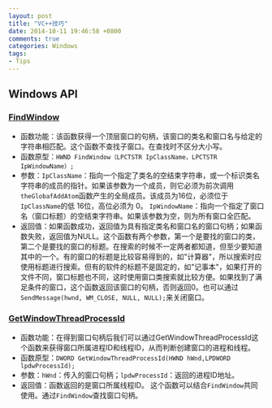 ```yaml
---
layout: post
title: "VC++技巧"
date: 2014-10-11 19:46:58 +0800
comments: true
categories: Windows
tags:
- Tips
---
```

## Windows API ##
### [FindWindow](http://msdn.microsoft.com/zh-cn/library/windows/desktop/ms633499%28v=vs.85%29.aspx) ###
* 函数功能：该函数获得一个顶层窗口的句柄，该窗口的类名和窗口名与给定的字符串相匹配。这个函数不查找子窗口。在查找时不区分大小写。  
* 函数原型：`HWND FindWindow（LPCTSTR IpClassName，LPCTSTR IpWindowName）;`
* 参数：`IpClassName`：指向一个指定了类名的空结束字符串，或一个标识类名字符串的成员的指针。如果该参数为一个成员，则它必须为前次调用`theGlobafAddAtom`函数产生的全局成员。该成员为16位，必须位于`IpClassName`的低 16位，高位必须为 0。
`IpWindowName`：指向一个指定了窗口名（窗口标题）的空结束字符串。如果该参数为空，则为所有窗口全匹配。  
* 返回值：如果函数成功，返回值为具有指定类名和窗口名的窗口句柄；如果函数失败，返回值为NULL。这个函数有两个参数，第一个是要找的窗口的类，第二个是要找的窗口的标题。在搜索的时候不一定两者都知道，但至少要知道其中的一个。有的窗口的标题是比较容易得到的，如"计算器"，所以搜索时应使用标题进行搜索。但有的软件的标题不是固定的，如"记事本"，如果打开的文件不同，窗口标题也不同，这时使用窗口类搜索就比较方便。如果找到了满足条件的窗口，这个函数返回该窗口的句柄，否则返回0。也可以通过`SendMessage(hwnd, WM_CLOSE, NULL, NULL);`来关闭窗口。  

### [GetWindowThreadProcessId](http://msdn.microsoft.com/ZH-CN/library/windows/desktop/ms633522%28v=vs.85%29.aspx) ###
* 函数功能：在得到窗口句柄后我们可以通过GetWindowThreadProcessId这个函数来获得窗口所属进程ID和线程ID，从而判断创建窗口的进程和线程。
* 函数原型：`DWORD GetWindowThreadProcessId(HWND hWnd,LPDWORD lpdwProcessId);`
* 参数：`hWnd`：传入的窗口句柄；`lpdwProcessId`：返回的进程ID地址。
* 返回值：函数返回的是窗口所属线程ID。
这个函数可以结合`FindWindow`共同使用。通过`FindWindow`查找窗口句柄。  


